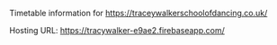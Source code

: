 Timetable information for https://traceywalkerschoolofdancing.co.uk/

Hosting URL: https://tracywalker-e9ae2.firebaseapp.com/
